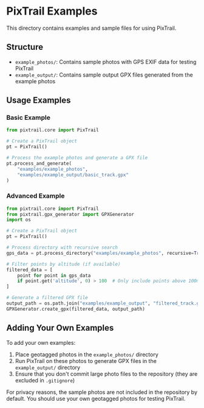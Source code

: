 # PixTrail Examples

This directory contains examples and sample files for using PixTrail.

## Structure

- `example_photos/`: Contains sample photos with GPS EXIF data for testing PixTrail
- `example_output/`: Contains sample output GPX files generated from the example photos

## Usage Examples

### Basic Example

```python
from pixtrail.core import PixTrail

# Create a PixTrail object
pt = PixTrail()

# Process the example photos and generate a GPX file
pt.process_and_generate(
    "examples/example_photos", 
    "examples/example_output/basic_track.gpx"
)
```

### Advanced Example

```python
from pixtrail.core import PixTrail
from pixtrail.gpx_generator import GPXGenerator
import os

# Create a PixTrail object
pt = PixTrail()

# Process directory with recursive search
gps_data = pt.process_directory("examples/example_photos", recursive=True)

# Filter points by altitude (if available)
filtered_data = [
    point for point in gps_data 
    if point.get('altitude', 0) > 100  # Only include points above 100m
]

# Generate a filtered GPX file
output_path = os.path.join("examples/example_output", "filtered_track.gpx")
GPXGenerator.create_gpx(filtered_data, output_path)
```

## Adding Your Own Examples

To add your own examples:

1. Place geotagged photos in the `example_photos/` directory
2. Run PixTrail on these photos to generate GPX files in the `example_output/` directory
3. Ensure that you don't commit large photo files to the repository (they are excluded in `.gitignore`)

For privacy reasons, the sample photos are not included in the repository by default. You should use your own geotagged photos for testing PixTrail.